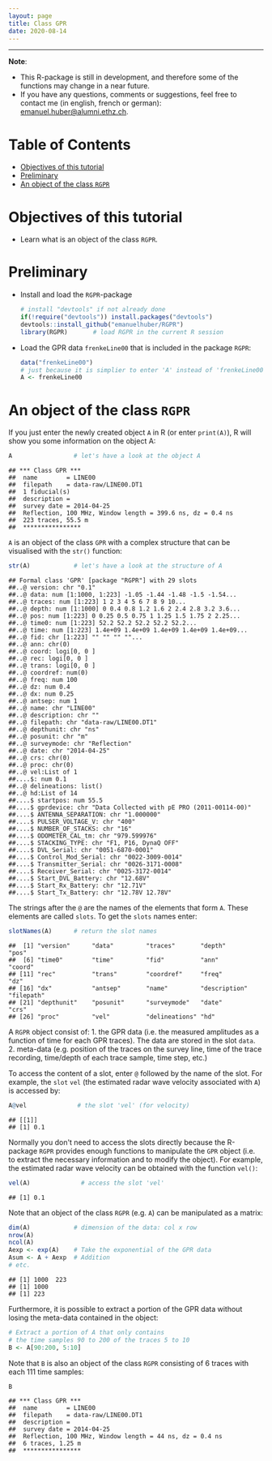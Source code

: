 ```yaml
---
layout: page
title: Class GPR
date: 2020-08-14
---
```


------------------------------------------------------------------------

**Note**:

-   This R-package is still in development, and therefore some of the functions may change in a near future.
-   If you have any questions, comments or suggestions, feel free to contact me (in english, french or german): <emanuel.huber@alumni.ethz.ch>.

Table of Contents
=================

-   [Objectives of this tutorial](#objectives-of-this-tutorial)
-   [Preliminary](#preliminary)
-   [An object of the class `RGPR`](#an-object-of-the-class-rgpr)

Objectives of this tutorial
===========================

-   Learn what is an object of the class `RGPR`.

Preliminary
===========

-   Install and load the `RGPR`-package

    ``` r
    # install "devtools" if not already done
    if(!require("devtools")) install.packages("devtools")
    devtools::install_github("emanuelhuber/RGPR")
    library(RGPR)       # load RGPR in the current R session
    ```

-   Load the GPR data `frenkeLine00` that is included in the package `RGPR`:

    ``` r
    data("frenkeLine00")
    # just because it is simplier to enter 'A' instead of 'frenkeLine00'
    A <- frenkeLine00
    ```

An object of the class `RGPR`
=============================

If you just enter the newly created object `A` in R (or enter `print(A)`), R will show you some information on the object A:

``` r
A                 # let's have a look at the object A
```

    ## *** Class GPR ***
    ##  name        = LINE00
    ##  filepath    = data-raw/LINE00.DT1
    ##  1 fiducial(s)
    ##  description =
    ##  survey date = 2014-04-25
    ##  Reflection, 100 MHz, Window length = 399.6 ns, dz = 0.4 ns
    ##  223 traces, 55.5 m
    ##  ****************

`A` is an object of the class `GPR` with a complex structure that can be visualised with the `str()` function:

``` r
str(A)            # let's have a look at the structure of A
```

    ## Formal class 'GPR' [package "RGPR"] with 29 slots
    ##..@ version: chr "0.1"
    ##..@ data: num [1:1000, 1:223] -1.05 -1.44 -1.48 -1.5 -1.54...
    ##..@ traces: num [1:223] 1 2 3 4 5 6 7 8 9 10...
    ##..@ depth: num [1:1000] 0 0.4 0.8 1.2 1.6 2 2.4 2.8 3.2 3.6...
    ##..@ pos: num [1:223] 0 0.25 0.5 0.75 1 1.25 1.5 1.75 2 2.25...
    ##..@ time0: num [1:223] 52.2 52.2 52.2 52.2 52.2...
    ##..@ time: num [1:223] 1.4e+09 1.4e+09 1.4e+09 1.4e+09 1.4e+09...
    ##..@ fid: chr [1:223] "" "" "" ""...
    ##..@ ann: chr(0)
    ##..@ coord: logi[0, 0 ]
    ##..@ rec: logi[0, 0 ]
    ##..@ trans: logi[0, 0 ]
    ##..@ coordref: num(0)
    ##..@ freq: num 100
    ##..@ dz: num 0.4
    ##..@ dx: num 0.25
    ##..@ antsep: num 1
    ##..@ name: chr "LINE00"
    ##..@ description: chr ""
    ##..@ filepath: chr "data-raw/LINE00.DT1"
    ##..@ depthunit: chr "ns"
    ##..@ posunit: chr "m"
    ##..@ surveymode: chr "Reflection"
    ##..@ date: chr "2014-04-25"
    ##..@ crs: chr(0)
    ##..@ proc: chr(0)
    ##..@ vel:List of 1
    ##....$: num 0.1
    ##..@ delineations: list()
    ##..@ hd:List of 14
    ##....$ startpos: num 55.5
    ##....$ gprdevice: chr "Data Collected with pE PRO (2011-00114-00)"
    ##....$ ANTENNA_SEPARATION: chr "1.000000"
    ##....$ PULSER_VOLTAGE_V: chr "400"
    ##....$ NUMBER_OF_STACKS: chr "16"
    ##....$ ODOMETER_CAL_tm: chr "979.599976"
    ##....$ STACKING_TYPE: chr "F1, P16, DynaQ OFF"
    ##....$ DVL_Serial: chr "0051-6870-0001"
    ##....$ Control_Mod_Serial: chr "0022-3009-0014"
    ##....$ Transmitter_Serial: chr "0026-3171-0008"
    ##....$ Receiver_Serial: chr "0025-3172-0014"
    ##....$ Start_DVL_Battery: chr "12.68V"
    ##....$ Start_Rx_Battery: chr "12.71V"
    ##....$ Start_Tx_Battery: chr "12.78V 12.78V"

The strings after the `@` are the names of the elements that form `A`. These elements are called `slots`. To get the `slots` names enter:

``` r
slotNames(A)      # return the slot names
```

    ##  [1] "version"      "data"         "traces"       "depth"        "pos"
    ##  [6] "time0"        "time"         "fid"          "ann"          "coord"
    ## [11] "rec"          "trans"        "coordref"     "freq"         "dz"
    ## [16] "dx"           "antsep"       "name"         "description"  "filepath"
    ## [21] "depthunit"    "posunit"      "surveymode"   "date"         "crs"
    ## [26] "proc"         "vel"          "delineations" "hd"

A `RGPR` object consist of: 1. the GPR data (i.e. the measured amplitudes as a function of time for each GPR traces). The data are stored in the slot `data`. 2. meta-data (e.g. position of the traces on the survey line, time of the trace recording, time/depth of each trace sample, time step, etc.)

To access the content of a slot, enter `@` followed by the name of the slot. For example, the `slot` `vel` (the estimated radar wave velocity associated with `A`) is accessed by:

``` r
A@vel              # the slot 'vel' (for velocity)
```

    ## [[1]]
    ## [1] 0.1

Normally you don't need to access the slots directly because the R-package `RGPR` provides enough functions to manipulate the `GPR` object (i.e. to extract the necessary information and to modify the object). For example, the estimated radar wave velocity can be obtained with the function `vel()`:

``` r
vel(A)              # access the slot 'vel'
```

    ## [1] 0.1

<!---
`A` is an object of the class `GPR` with a complex structure:

```r
class(A)          # To which class belong A?
```

```
## [1] "GPR"
## attr(,"package")
## [1] "RGPR"
```

To see the structure of `A` enter

```r
str(A)            # let's have a look at the structure of A
```

The strings after the `@` are the names of the elements that form `A`. These elements are called `slots`. To get the `slots` names enter:

```r
slotNames(A)      # return the slot names
```

To access the content of a slot, enter `@` followed by the name of the slot. For example, the `slot` `vel` (the estimated radar wave velocity) is accessed by:

```r
A@vel              # the slot 'vel' (for velocity)
```

```
## [[1]]
## [1] 0.1
```
-->
<!---
What is the velocity unit? The slot `@depthunit` gives the vertical unit (z, time) and `@posunit` the horizontal unit (x-y):

```r
paste0(A@posunit,"/",A@depthunit)           # the slot 'vel' ('vel' for velocity)
```

```
## [1] "m/ns"
```
-->
<!---
The GPR data are in the slot `@data`. If you enter `A@data` you will notice that `A@data` is a matrix whose columns correspond to the recorded traces and the lines to the time of record. It is not a good practice that the user change the slot contents itself, because some of the slots are related and should not be changed alone. The R-package `RGPR` provides enough function to manipulate the `GPR` object.
-->
Note that an object of the class `RGPR` (e.g. `A`) can be manipulated as a matrix:

``` r
dim(A)            # dimension of the data: col x row
nrow(A)
ncol(A)
Aexp <- exp(A)    # Take the exponential of the GPR data
Asum <- A + Aexp  # Addition
# etc.
```

    ## [1] 1000  223
    ## [1] 1000
    ## [1] 223

Furthermore, it is possible to extract a portion of the GPR data without losing the meta-data contained in the object:

``` r
# Extract a portion of A that only contains
# the time samples 90 to 200 of the traces 5 to 10
B <- A[90:200, 5:10]
```

Note that `B` is also an object of the class `RGPR` consisting of 6 traces with each 111 time samples:

``` r
B
```

    ## *** Class GPR ***
    ##  name        = LINE00
    ##  filepath    = data-raw/LINE00.DT1
    ##  description =
    ##  survey date = 2014-04-25
    ##  Reflection, 100 MHz, Window length = 44 ns, dz = 0.4 ns
    ##  6 traces, 1.25 m
    ##  ****************
